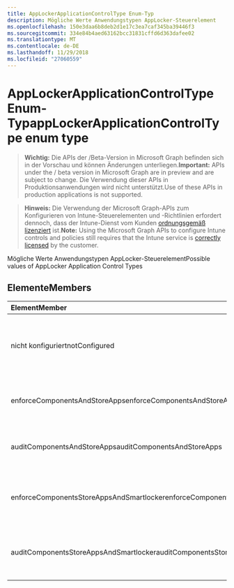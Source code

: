 ```yaml
---
title: AppLockerApplicationControlType Enum-Typ
description: Mögliche Werte Anwendungstypen AppLocker-Steuerelement
ms.openlocfilehash: 150e3daa6b8deb2d1e17c3ea7caf345ba39446f3
ms.sourcegitcommit: 334e84b4aed63162bcc31831cffd6d363dafee02
ms.translationtype: MT
ms.contentlocale: de-DE
ms.lasthandoff: 11/29/2018
ms.locfileid: "27060559"
---
```

# <a name="applockerapplicationcontroltype-enum-type"></a><span data-ttu-id="8dda1-103">AppLockerApplicationControlType Enum-Typ</span><span class="sxs-lookup"><span data-stu-id="8dda1-103">appLockerApplicationControlType enum type</span></span>

> <span data-ttu-id="8dda1-104">**Wichtig:** Die APIs der /Beta-Version in Microsoft Graph befinden sich in der Vorschau und können Änderungen unterliegen.</span><span class="sxs-lookup"><span data-stu-id="8dda1-104">**Important:** APIs under the / beta version in Microsoft Graph are in preview and are subject to change.</span></span> <span data-ttu-id="8dda1-105">Die Verwendung dieser APIs in Produktionsanwendungen wird nicht unterstützt.</span><span class="sxs-lookup"><span data-stu-id="8dda1-105">Use of these APIs in production applications is not supported.</span></span>

> <span data-ttu-id="8dda1-106">**Hinweis:** Die Verwendung der Microsoft Graph-APIs zum Konfigurieren von Intune-Steuerelementen und -Richtlinien erfordert dennoch, dass der Intune-Dienst vom Kunden [ordnungsgemäß lizenziert](https://go.microsoft.com/fwlink/?linkid=839381) ist.</span><span class="sxs-lookup"><span data-stu-id="8dda1-106">**Note:** Using the Microsoft Graph APIs to configure Intune controls and policies still requires that the Intune service is [correctly licensed](https://go.microsoft.com/fwlink/?linkid=839381) by the customer.</span></span>

<span data-ttu-id="8dda1-107">Mögliche Werte Anwendungstypen AppLocker-Steuerelement</span><span class="sxs-lookup"><span data-stu-id="8dda1-107">Possible values of AppLocker Application Control Types</span></span>
## <a name="members"></a><span data-ttu-id="8dda1-108">Elemente</span><span class="sxs-lookup"><span data-stu-id="8dda1-108">Members</span></span>
|<span data-ttu-id="8dda1-109">Element</span><span class="sxs-lookup"><span data-stu-id="8dda1-109">Member</span></span>|<span data-ttu-id="8dda1-110">Wert</span><span class="sxs-lookup"><span data-stu-id="8dda1-110">Value</span></span>|<span data-ttu-id="8dda1-111">Beschreibung</span><span class="sxs-lookup"><span data-stu-id="8dda1-111">Description</span></span>|
|:---|:---|:---|
|<span data-ttu-id="8dda1-112">nicht konfiguriert</span><span class="sxs-lookup"><span data-stu-id="8dda1-112">notConfigured</span></span>|<span data-ttu-id="8dda1-113">0</span><span class="sxs-lookup"><span data-stu-id="8dda1-113">0</span></span>|<span data-ttu-id="8dda1-114">Gerät Standardwert, keine Anwendung Steuerelementtyp ausgewählt.</span><span class="sxs-lookup"><span data-stu-id="8dda1-114">Device default value, no Application Control type selected.</span></span>|
|<span data-ttu-id="8dda1-115">enforceComponentsAndStoreApps</span><span class="sxs-lookup"><span data-stu-id="8dda1-115">enforceComponentsAndStoreApps</span></span>|<span data-ttu-id="8dda1-116">1</span><span class="sxs-lookup"><span data-stu-id="8dda1-116">1</span></span>|<span data-ttu-id="8dda1-117">Windows-Komponente und Store-apps zu erzwingen.</span><span class="sxs-lookup"><span data-stu-id="8dda1-117">Enforce Windows component and store apps.</span></span>|
|<span data-ttu-id="8dda1-118">auditComponentsAndStoreApps</span><span class="sxs-lookup"><span data-stu-id="8dda1-118">auditComponentsAndStoreApps</span></span>|<span data-ttu-id="8dda1-119">2</span><span class="sxs-lookup"><span data-stu-id="8dda1-119">2</span></span>|<span data-ttu-id="8dda1-120">Überwachen Sie Windows-Komponente und Store-apps.</span><span class="sxs-lookup"><span data-stu-id="8dda1-120">Audit Windows component and store apps.</span></span>|
|<span data-ttu-id="8dda1-121">enforceComponentsStoreAppsAndSmartlocker</span><span class="sxs-lookup"><span data-stu-id="8dda1-121">enforceComponentsStoreAppsAndSmartlocker</span></span>|<span data-ttu-id="8dda1-122">3</span><span class="sxs-lookup"><span data-stu-id="8dda1-122">3</span></span>|<span data-ttu-id="8dda1-123">Erzwingen Sie Windows-Komponenten zu, apps und intelligente Locker.</span><span class="sxs-lookup"><span data-stu-id="8dda1-123">Enforce Windows components, store apps and smart locker.</span></span>|
|<span data-ttu-id="8dda1-124">auditComponentsStoreAppsAndSmartlocker</span><span class="sxs-lookup"><span data-stu-id="8dda1-124">auditComponentsStoreAppsAndSmartlocker</span></span>|<span data-ttu-id="8dda1-125">4</span><span class="sxs-lookup"><span data-stu-id="8dda1-125">4</span></span>|<span data-ttu-id="8dda1-126">Überwachen von Windows-Komponenten, apps und intelligente Locker.</span><span class="sxs-lookup"><span data-stu-id="8dda1-126">Audit Windows components, store apps and smart locker.</span></span>|





